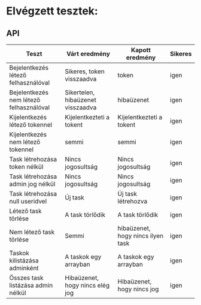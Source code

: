 # Elvégzett tesztek:

## API

| Teszt                                   | Várt eredmény                     | Kapott eredmény                   | Sikeres |
|-----------------------------------------|-----------------------------------|-----------------------------------|---------|
| Bejelentkezés létező felhasználóval     | Sikeres, token visszaadva         | token                             | igen    |
| Bejelentkezés nem létező felhasználóval | Sikertelen, hibaüzenet visszaadva | hibaüzenet                        | igen    |
| Kijelentkezés létező tokennel           | Kijelentkezteti a tokent          | Kijelentkezteti a tokent          | igen    |
| Kijelentkezés nem létező tokennel       | semmi                             | semmi                             | igen    |
| Task létrehozása token nélkül           | Nincs jogosultság                 | Nincs jogosultság                 | igen    |
| Task létrehozása admin jog nélkül       | Nincs jogosultság                 | Nincs jogosultság                 | igen    |
| Task létrehozása null useridvel         | Új task                           | Új task létrehozva                | igen    |
| Létező task törlése                     | A task törlődik                   | A task törlődik                   | igen    |
| Nem létező task törlése                 | Semmi                             | hibaüzenet, hogy nincs ilyen task | igen    |
| Taskok kilistázása adminként            | A taskok egy arrayban             | A taskok egy arrayban             | igen    |
| Összes task listázása admin nélkül      | Hibaüzenet, hogy nincs elég jog   | Hibaüzenet, hogy nincs jog        | igen    |